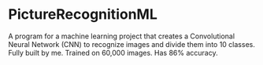 # PictureRecognitionML
A program for a machine learning project that creates a Convolutional Neural Network (CNN) to recognize images and divide them into 10 classes. Fully built by me. Trained on 60,000 images. Has 86% accuracy.
